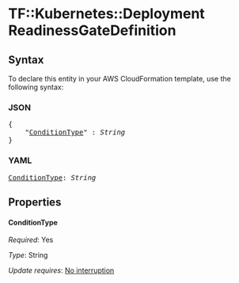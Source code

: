 # TF::Kubernetes::Deployment ReadinessGateDefinition

## Syntax

To declare this entity in your AWS CloudFormation template, use the following syntax:

### JSON

<pre>
{
    "<a href="#conditiontype" title="ConditionType">ConditionType</a>" : <i>String</i>
}
</pre>

### YAML

<pre>
<a href="#conditiontype" title="ConditionType">ConditionType</a>: <i>String</i>
</pre>

## Properties

#### ConditionType

_Required_: Yes

_Type_: String

_Update requires_: [No interruption](https://docs.aws.amazon.com/AWSCloudFormation/latest/UserGuide/using-cfn-updating-stacks-update-behaviors.html#update-no-interrupt)

